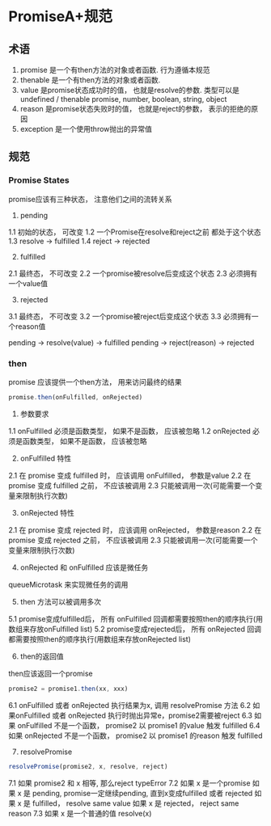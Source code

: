 # PromiseA+规范

## 术语

1. promise 是一个有then方法的对象或者函数. 行为遵循本规范
2. thenable 是一个有then方法的对象或者函数.
3. value 是promise状态成功时的值， 也就是resolve的参数. 类型可以是undefined / thenable promise, number, boolean,
string, object
4. reason 是promise状态失败时的值， 也就是reject的参数， 表示的拒绝的原因
5. exception 是一个使用throw抛出的异常值

## 规范

### Promise States

promise应该有三种状态， 注意他们之间的流转关系

1. pending

  1.1 初始的状态， 可改变
  1.2 一个Promise在resolve和reject之前 都处于这个状态
  1.3 resolve -> fulfilled
  1.4 reject -> rejected

2. fulfilled

  2.1 最终态， 不可改变
  2.2 一个promise被resolve后变成这个状态
  2.3 必须拥有一个value值

3. rejected

  3.1 最终态， 不可改变
  3.2 一个promise被reject后变成这个状态
  3.3 必须拥有一个reason值

pending -> resolve(value) -> fulfilled
pending -> reject(reason) -> rejected

### then

promise 应该提供一个then方法， 用来访问最终的结果

```js
promise.then(onFulfilled, onRejected)
```

1. 参数要求

  1.1 onFulfilled 必须是函数类型， 如果不是函数， 应该被忽略
  1.2 onRejected 必须是函数类型， 如果不是函数， 应该被忽略

2. onFulfilled 特性

  2.1 在 promise 变成 fulfilled 时， 应该调用 onFulfilled， 参数是value
  2.2 在 promise 变成 fulfilled 之前， 不应该被调用
  2.3 只能被调用一次(可能需要一个变量来限制执行次数)

3. onRejected 特性

  2.1 在 promise 变成 rejected 时， 应该调用 onRejected， 参数是reason
  2.2 在 promise 变成 rejected 之前， 不应该被调用
  2.3 只能被调用一次(可能需要一个变量来限制执行次数)

4. onRejected 和 onFulfilled 应该是微任务

queueMicrotask 来实现微任务的调用

5. then 方法可以被调用多次

  5.1 promise变成fulfilled后， 所有 onFulfilled 回调都需要按照then的顺序执行(用数组来存放onFulfilled list)
  5.2 promise变成rejected后， 所有 onRejected 回调都需要按照then的顺序执行(用数组来存放onRejected list)

6. then的返回值

  then应该返回一个promise
  
  ```js
  promise2 = promise1.then(xx, xxx)
  ```

  6.1 onFulfilled 或者 onRejected 执行结果为x, 调用 resolvePromise 方法
  6.2 如果onFulfilled 或者 onRejected 执行时抛出异常e，promise2需要被reject
  6.3 如果 onFulfilled 不是一个函数， promise2 以 promise1 的value 触发 fulfilled 
  6.4 如果 onRejected 不是一个函数， promise2 以 promise1 的reason 触发 fulfilled 

7. resolvePromise

  ```js
  resolvePromise(promise2, x, resolve, reject)
  ```

  7.1 如果 promise2 和 x 相等, 那么reject typeError
  7.2 如果 x 是一个promise 
      如果 x 是 pending, promise一定继续pending, 直到x变成fulfilled 或者 rejected
      如果 x 是 fulfilled， resolve same value
      如果 x 是 rejected， reject same reason
  7.3 如果 x 是一个普通的值
      resolve(x)
      